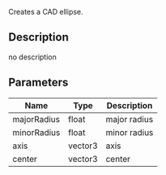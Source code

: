 Creates a CAD ellipse.



## Description
no description
## Parameters

<table>
<thead>
	<tr>
		<th>Name</th>
		<th>Type</th>
		<th>Description</th>
	</tr>
</thead>
<tr>
	<td>majorRadius</td>
	<td><div class='bg-yellow-800 px-2 py-px text-white rounded-sm'>float</div></td>
	<td>major radius</td>
</tr>
<tr>
	<td>minorRadius</td>
	<td><div class='bg-yellow-800 px-2 py-px text-white rounded-sm'>float</div></td>
	<td>minor radius</td>
</tr>
<tr>
	<td>axis</td>
	<td><div class='bg-blue-800 px-2 py-px text-white rounded-sm'>vector3</div></td>
	<td>axis</td>
</tr>
<tr>
	<td>center</td>
	<td><div class='bg-blue-800 px-2 py-px text-white rounded-sm'>vector3</div></td>
	<td>center</td>
</tr>
</table>